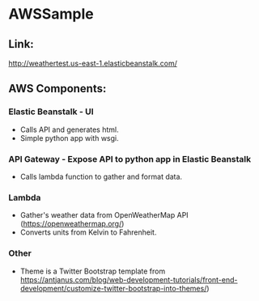 # AWSSample

## Link:
http://weathertest.us-east-1.elasticbeanstalk.com/

## AWS Components:

### Elastic Beanstalk - UI
 * Calls API and generates html.
 * Simple python app with wsgi.

### API Gateway - Expose API to python app in Elastic Beanstalk
 * Calls lambda function to gather and format data.

### Lambda
 * Gather's weather data from OpenWeatherMap API (https://openweathermap.org/)
 * Converts units from Kelvin to Fahrenheit.

### Other
 * Theme is a Twitter Bootstrap template from https://antjanus.com/blog/web-development-tutorials/front-end-development/customize-twitter-bootstrap-into-themes/)
